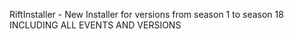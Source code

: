 RiftInstaller - New Installer for versions from season 1 to season 18 INCLUDING ALL EVENTS AND VERSIONS
